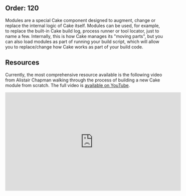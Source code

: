Order: 120
---

Modules are a special Cake component designed to augment, change or replace the internal logic of Cake itself. Modules can be used, for example, to replace the built-in Cake build log, process runner or tool locator, just to name a few. Internally, this is how Cake manages its "moving parts", but you can also load modules as part of running your build script, which will allow you to replace/change how Cake works as part of your build code.

## Resources

Currently, the most comprehensive resource available is the following video from Alistair Chapman walking through the process of building a new Cake module from scratch. The full video is [available on YouTube](https://youtu.be/MS_PIHLQgPc).

<iframe width="560" height="315" src="https://www.youtube.com/embed/MS_PIHLQgPc?rel=0" frameborder="0" allow="autoplay; encrypted-media" allowfullscreen></iframe>